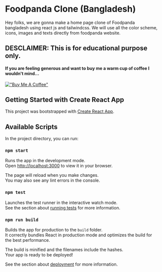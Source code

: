 # Foodpanda Clone (Bangladesh)

Hey folks, we are gonna make a home page clone of Foodpanda bangladesh using react js and tailwindcss. We will use all the color scheme, icons, images and texts directly from foodpanda website.

## DESCLAIMER: This is for educational purpose only.

#### If you are feeling generous and want to buy me a warm cup of coffee I wouldn't mind...

[!["Buy Me A Coffee"](https://www.buymeacoffee.com/assets/img/custom_images/orange_img.png)](https://www.buymeacoffee.com/iamarefin)



## Getting Started with Create React App

This project was bootstrapped with [Create React App](https://github.com/facebook/create-react-app).

## Available Scripts

In the project directory, you can run:

### `npm start`

Runs the app in the development mode.\
Open [http://localhost:3000](http://localhost:3000) to view it in your browser.

The page will reload when you make changes.\
You may also see any lint errors in the console.

### `npm test`

Launches the test runner in the interactive watch mode.\
See the section about [running tests](https://facebook.github.io/create-react-app/docs/running-tests) for more information.

### `npm run build`

Builds the app for production to the `build` folder.\
It correctly bundles React in production mode and optimizes the build for the best performance.

The build is minified and the filenames include the hashes.\
Your app is ready to be deployed!

See the section about [deployment](https://facebook.github.io/create-react-app/docs/deployment) for more information.